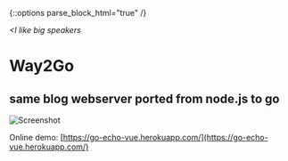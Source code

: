 {::options parse_block_html="true" /}

<i><I like big speakers</i>
<br />
<h1>Way2Go</h1>

<h2>same blog webserver ported from <b>node.js</b> to <b>go</b>
</h2>


![Screenshot](screen.png)

Online demo: [https://go-echo-vue.herokuapp.com/](https://go-echo-vue.herokuapp.com/)
